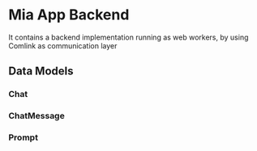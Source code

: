 # Mia App Backend

It contains a backend implementation running as web workers, by using Comlink as communication layer

## Data Models

### Chat

### ChatMessage

### Prompt